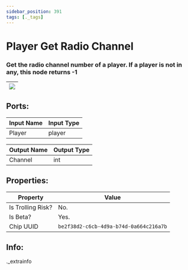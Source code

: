 ```yaml
---
sidebar_position: 391
tags: [._tags]
---
```


# Player Get Radio Channel


### Get the radio channel number of a player. If a player is not in any, this node returns -1

| ![](https://images-ext-2.discordapp.net/external/MPmIaQzlEPmgGWlgi-WxBBXt0Bjv_zWPkg1y1f_sy3s/https/www.recroomcircuits.com/image/circuit/absolute-value?width=206&height=108) |
|-----|

## Ports:

| Input Name | Input Type |
|-----------|-----------|
| Player | player |

| Output Name | Output Type |
|-----------|-----------|
| Channel | int |

## Properties:

| Property  | Value |
|-------------------|-----------|
| Is Trolling Risk? | No. |
| Is Beta? | Yes. |
| Chip UUID | `be2f38d2-c6cb-4d9a-b74d-0a664c216a7b` |

## Info:
._extrainfo